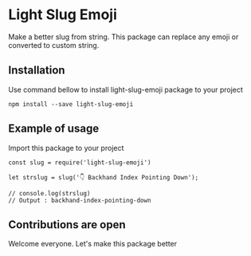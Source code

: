 # Light Slug Emoji
Make a better slug from string. This package can replace any emoji or converted to custom string.

## Installation
Use command bellow to install light-slug-emoji package to your project

```npm install --save light-slug-emoji```

## Example of usage
Import this package to your project 

```
const slug = require('light-slug-emoji')

let strslug = slug('👇 Backhand Index Pointing Down');

// console.log(strslug)
// Output : backhand-index-pointing-down

```

## Contributions are open

Welcome everyone. Let's make this package better